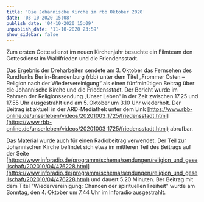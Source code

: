 ```yaml
---
title: 'Die Johannische Kirche im rbb Oktober 2020'
date: '03-10-2020 15:08'
publish_date: '04-10-2020 15:09'
unpublish_date: '11-10-2020 23:59'
show_sidebar: false
---
```


Zum ersten Gottesdienst im neuen Kirchenjahr besuchte ein Filmteam den Gottesdienst im Waldfrieden und die Friendensstadt.

Das Ergebnis der Dreharbeiten sendete am 3. Oktober das Fernsehen des Rundfunks Berlin-Brandenburg (rbb) unter dem Titel „Frommer Osten – Religion nach der Wiedervereinigung“ als einen fünfminütigen Beitrag über die Johannische Kirche und die Friedensstadt. Der Bericht wurde im Rahmen der Religionssendung „Unser Leben“ in der Zeit zwischen 17.25 und 17.55 Uhr ausgestrahlt und am 5. Oktober um 3.10 Uhr wiederholt. Der Beitrag ist aktuell in der ARD-Mediathek unter dem Link [https://www.rbb-online.de/unserleben/videos/20201003_1725/friedensstadt.html](https://www.rbb-online.de/unserleben/videos/20201003_1725/friedensstadt.html) abrufbar.

Das Material wurde auch für einen Radiobeitrag verwendet. Der Teil zur Johannischen Kirche befindet sich etwa im mittleren Teil des Beitrags auf der Seite [https://www.inforadio.de/programm/schema/sendungen/religion_und_gesellschaft/202010/04/476228.html](https://www.inforadio.de/programm/schema/sendungen/religion_und_gesellschaft/202010/04/476228.html) und dauert 5.20 Minuten. Ber Beitrag mit dem Titel "Wiedervereinigung: Chancen der spirituellen Freiheit" wurde am Sonntag, den 4. Oktober um 7.44 Uhr im Inforadio ausgestrahlt.
